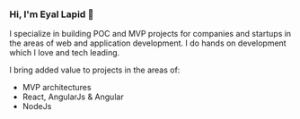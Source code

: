 ### Hi, I'm Eyal Lapid 👋

I specialize in building POC and MVP projects for companies and startups in the areas of web and application development.
I do hands on development which I love and tech leading. 

I bring added value to projects in the areas of:

* MVP architectures
* React, AngularJs & Angular
* NodeJs

<!--
**elpddev/elpddev** is a ✨ _special_ ✨ repository because its `README.md` (this file) appears on your GitHub profile.

Here are some ideas to get you started:

- 🔭 I’m currently working on ...
- 🌱 I’m currently learning ...
- 👯 I’m looking to collaborate on ...
- 🤔 I’m looking for help with ...
- 💬 Ask me about ...
- 📫 How to reach me: ...
- 😄 Pronouns: ...
- ⚡ Fun fact: ...
-->
